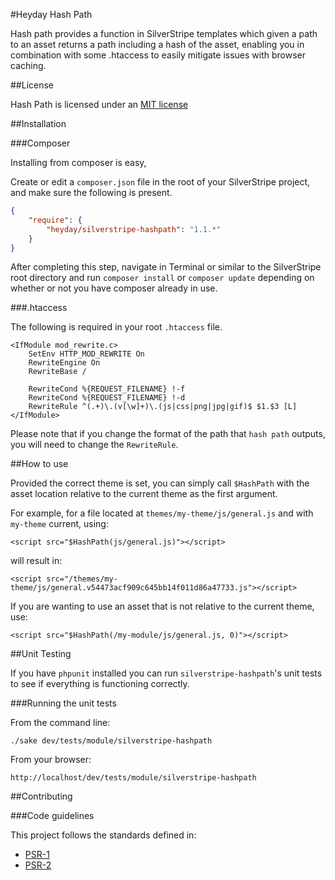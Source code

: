 #Heyday Hash Path

Hash path provides a function in SilverStripe templates which given a path to an asset returns a path including a hash of the asset, enabling you in combination with some .htaccess to easily mitigate issues with browser caching.

##License

Hash Path is licensed under an [MIT license](http://heyday.mit-license.org/)

##Installation

###Composer

Installing from composer is easy, 

Create or edit a `composer.json` file in the root of your SilverStripe project, and make sure the following is present.

```json
{
    "require": {
        "heyday/silverstripe-hashpath": "1.1.*"
    }
}
```

After completing this step, navigate in Terminal or similar to the SilverStripe root directory and run `composer install` or `composer update` depending on whether or not you have composer already in use.

###.htaccess

The following is required in your root `.htaccess` file.

```
<IfModule mod_rewrite.c>
    SetEnv HTTP_MOD_REWRITE On
    RewriteEngine On
    RewriteBase /

    RewriteCond %{REQUEST_FILENAME} !-f
    RewriteCond %{REQUEST_FILENAME} !-d
    RewriteRule ^(.+)\.(v[\w]+)\.(js|css|png|jpg|gif)$ $1.$3 [L]
</IfModule>
```

Please note that if you change the format of the path that `hash path` outputs, you will need to change the `RewriteRule`. 

##How to use

Provided the correct theme is set, you can simply call `$HashPath` with the asset location relative to the current theme as the first argument.

For example, for a file located at `themes/my-theme/js/general.js` and with `my-theme` current, using:

    <script src="$HashPath(js/general.js)"></script>

will result in:

    <script src="/themes/my-theme/js/general.v54473acf909c645bb14f011d86a47733.js"></script>

If you are wanting to use an asset that is not relative to the current theme, use:

    <script src="$HashPath(/my-module/js/general.js, 0)"></script>

##Unit Testing

If you have `phpunit` installed you can run `silverstripe-hashpath`'s unit tests to see if everything is functioning correctly.

###Running the unit tests

From the command line:
    
    ./sake dev/tests/module/silverstripe-hashpath


From your browser:

    http://localhost/dev/tests/module/silverstripe-hashpath


##Contributing

###Code guidelines

This project follows the standards defined in:

* [PSR-1](https://github.com/pmjones/fig-standards/blob/psr-1-style-guide/proposed/PSR-1-basic.md)
* [PSR-2](https://github.com/pmjones/fig-standards/blob/psr-1-style-guide/proposed/PSR-2-advanced.md)
